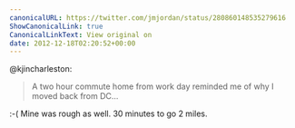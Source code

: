 ```yaml
---
canonicalURL: https://twitter.com/jmjordan/status/280860148535279616
ShowCanonicalLink: true
CanonicalLinkText: View original on
date: 2012-12-18T02:20:52+00:00
---
```

@kjincharleston:

> A two hour commute home from work day reminded me of why I moved back from DC...

:-( Mine was rough as well. 30 minutes to go 2 miles.